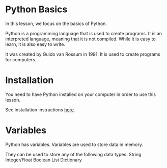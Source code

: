# Python Basics

In this lesson, we focus on the basics of Python. 

Python is a programming language that is used to create programs. It is an interpreted language, meaning that it is not compiled. While it is easy to learn, it is also easy to write.

It was created by Guido van Rossum in 1991. It is used to create programs for computers.

# Installation

You need to have Python installed on your computer in order to use this lesson.

See installation instructions [here](https://www.python.org/downloads/).


# Variables

Python has variables. Variables are used to store data in memory.

They can be used to store any of the following data types:
String
Integer/Float
Boolean
List
Dictionary

